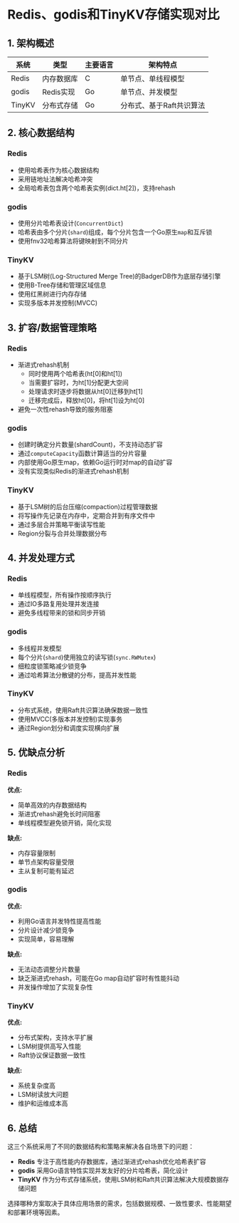 # Redis、godis和TinyKV存储实现对比

## 1. 架构概述

| 系统 | 类型 | 主要语言 | 架构特点 |
| --- | --- | --- | --- |
| Redis | 内存数据库 | C | 单节点、单线程模型 |
| godis | Redis实现 | Go | 单节点、并发模型 |
| TinyKV | 分布式存储 | Go | 分布式、基于Raft共识算法 |

## 2. 核心数据结构

### Redis
- 使用哈希表作为核心数据结构
- 采用链地址法解决哈希冲突
- 全局哈希表包含两个哈希表实例(dict.ht[2])，支持rehash

### godis
- 使用分片哈希表设计(`ConcurrentDict`)
- 哈希表由多个分片(`shard`)组成，每个分片包含一个Go原生`map`和互斥锁
- 使用fnv32哈希算法将键映射到不同分片

### TinyKV
- 基于LSM树(Log-Structured Merge Tree)的BadgerDB作为底层存储引擎
- 使用B-Tree存储和管理区域信息
- 使用红黑树进行内存存储
- 实现多版本并发控制(MVCC)

## 3. 扩容/数据管理策略

### Redis
- 渐进式rehash机制
  - 同时使用两个哈希表(ht[0]和ht[1])
  - 当需要扩容时，为ht[1]分配更大空间
  - 处理请求时逐步将数据从ht[0]迁移到ht[1]
  - 迁移完成后，释放ht[0]，将ht[1]设为ht[0]
- 避免一次性rehash导致的服务阻塞

### godis
- 创建时确定分片数量(shardCount)，不支持动态扩容
- 通过`computeCapacity`函数计算适当的分片容量
- 内部使用Go原生map，依赖Go运行时对map的自动扩容
- 没有实现类似Redis的渐进式rehash机制

### TinyKV
- 基于LSM树的后台压缩(compaction)过程管理数据
- 将写操作先记录在内存中，定期合并到有序文件中
- 通过多层合并策略平衡读写性能
- Region分裂与合并处理数据分布

## 4. 并发处理方式

### Redis
- 单线程模型，所有操作按顺序执行
- 通过IO多路复用处理并发连接
- 避免多线程带来的锁和同步开销

### godis
- 多线程并发模型
- 每个分片(`shard`)使用独立的读写锁(`sync.RWMutex`)
- 细粒度锁策略减少锁竞争
- 通过哈希算法分散键的分布，提高并发性能

### TinyKV
- 分布式系统，使用Raft共识算法确保数据一致性
- 使用MVCC(多版本并发控制)实现事务
- 通过Region划分和调度实现横向扩展

## 5. 优缺点分析

### Redis
**优点:**
- 简单高效的内存数据结构
- 渐进式rehash避免长时间阻塞
- 单线程模型避免锁开销，简化实现

**缺点:**
- 内存容量限制
- 单节点架构容量受限
- 主从复制可能有延迟

### godis
**优点:**
- 利用Go语言并发特性提高性能
- 分片设计减少锁竞争
- 实现简单，容易理解

**缺点:**
- 无法动态调整分片数量
- 缺乏渐进式rehash，可能在Go map自动扩容时有性能抖动
- 并发操作增加了实现复杂性

### TinyKV
**优点:**
- 分布式架构，支持水平扩展
- LSM树提供高写入性能
- Raft协议保证数据一致性

**缺点:**
- 系统复杂度高
- LSM树读放大问题
- 维护和运维成本高

## 6. 总结

这三个系统采用了不同的数据结构和策略来解决各自场景下的问题：

- **Redis** 专注于高性能内存数据库，通过渐进式rehash优化哈希表扩容
- **godis** 采用Go语言特性实现并发友好的分片哈希表，简化设计
- **TinyKV** 作为分布式存储系统，使用LSM树和Raft共识算法解决大规模数据存储问题

选择哪种方案取决于具体应用场景的需求，包括数据规模、一致性要求、性能期望和部署环境等因素。 